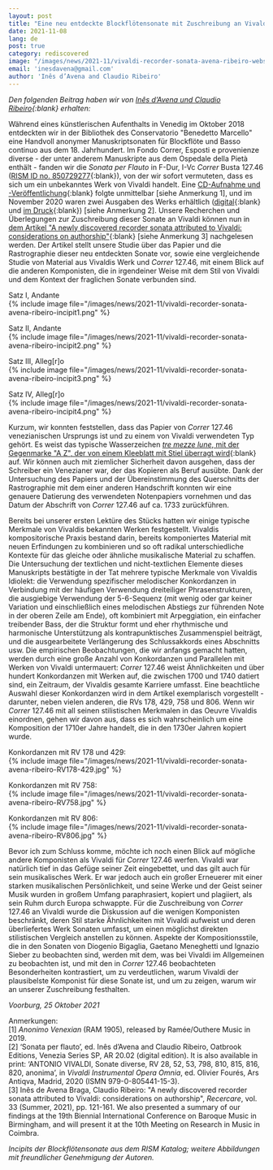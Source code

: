 ```yaml
---
layout: post
title: "Eine neu entdeckte Blockflötensonate mit Zuschreibung an Vivaldi"
date: 2021-11-08
lang: de
post: true
category: rediscovered
image: "/images/news/2021-11/vivaldi-recorder-sonata-avena-ribeiro-website.png"
email: 'inesdavena@gmail.com'
author: 'Inês d’Avena and Claudio Ribeiro'
---
```


_Den folgenden Beitrag haben wir von [Inês d’Avena und Claudio Ribeiro](https://www.avenaribeiro.com/){:blank} erhalten:_  


Während eines künstlerischen Aufenthalts in Venedig im Oktober 2018 entdeckten wir in der Bibliothek des Conservatorio "Benedetto Marcello" eine Handvoll anonymer Manuskriptsonaten für Blockflöte und Basso continuo aus dem 18. Jahrhundert. Im Fondo Correr, Esposti e provenienze diverse - der unter anderem Manuskripte aus dem Ospedale della Pietà enthält - fanden wir die _Sonata per Flauto_ in F-Dur, I-Vc _Correr_ Busta 127.46 ([RISM ID no. 850729277](https://opac.rism.info/search?id=850729277&View=rism){:blank}), von der wir sofort vermuteten, dass es sich um ein unbekanntes Werk von Vivaldi handelt. Eine [CD-Aufnahme und -Veröffentlichung](https://open.spotify.com/album/2OvOb21ES5vYvqtafSeueD){:blank} folgte unmittelbar [siehe Anmerkung 1], und im November 2020 waren zwei Ausgaben des Werks erhältlich ([digital](https://www.avenaribeiro.com/shop-vivaldi){:blank} und [im Druck](https://www.ars-antiqva.com/libro/vivaldi-sonate-diverse-rv-28-rv-52-rv-53-rv-798-rv-810-rv-815-rv-816-rv-820-anonima_15009){:blank}) [siehe Anmerkung 2]. Unsere Recherchen und Überlegungen zur Zuschreibung dieser Sonate an Vivaldi können nun in [dem Artikel "A newly discovered recorder sonata attributed to Vivaldi: considerations on authorship"](https://www.lim.it/en/recercare/6177-a-newly-discovered-recorder-sonata-attributed-to-vivaldi-considerations-on-authorship-9788855431040.html#/1-tipo_prodotto-pdf_lim){:blank} [siehe Anmerkung 3] nachgelesen werden. Der Artikel stellt unsere Studie über das Papier und die Rastrographie dieser neu entdeckten Sonate vor, sowie eine vergleichende Studie von Material aus Vivaldis Werk und _Correr_ 127.46, mit einem Blick auf die anderen Komponisten, die in irgendeiner Weise mit dem Stil von Vivaldi und dem Kontext der fraglichen Sonate verbunden sind.  

Satz I, Andante  
{% include image file="/images/news/2021-11/vivaldi-recorder-sonata-avena-ribeiro-incipit1.png" %}  

Satz II, Andante  
{% include image file="/images/news/2021-11/vivaldi-recorder-sonata-avena-ribeiro-incipit2.png" %}  

Satz III, Alleg[r]o  
{% include image file="/images/news/2021-11/vivaldi-recorder-sonata-avena-ribeiro-incipit3.png" %}  

Satz IV, Alleg[r]o  
{% include image file="/images/news/2021-11/vivaldi-recorder-sonata-avena-ribeiro-incipit4.png" %}  

Kurzum, wir konnten feststellen, dass das Papier von _Correr_ 127.46 venezianischen Ursprungs ist und zu einem von Vivaldi verwendeten Typ gehört. Es weist das typische Wasserzeichen [_tre mezze lune_, mit der Gegenmarke "A Z", der von einem Kleeblatt mit Stiel überragt wird](https://hofmusik.slub-dresden.de/en/catalogues/watermarks-catalogue/detail/?tx_slubwatersignauthorsdb_pi1%5Bwatersign%5D=262&tx_slubwatersignauthorsdb_pi1%5BwatersignSearch%5D%5BnameTaxonomy%5D=&tx_slubwatersignauthorsdb_pi1%5BwatersignSearch%5D%5BnamePapermill%5D=&tx_slubwatersignauthorsdb_pi1%5BwatersignSearch%5D%5BnamePapermaker%5D=&tx_slubwatersignauthorsdb_pi1%5BwatersignSearch%5D%5BnameState%5D=&tx_slubwatersignauthorsdb_pi1%5BwatersignSearch%5D%5BnameRegion%5D=&tx_slubwatersignauthorsdb_pi1%5BwatersignSearch%5D%5Ball%5D=102&tx_slubwatersignauthorsdb_pi1%5Bcontroller%5D=Watersign&cHash=ec7a30711da7bdabfebe5ce2707819f6){:blank} auf. Wir können auch mit ziemlicher Sicherheit davon ausgehen, dass der Schreiber ein Venezianer war, der das Kopieren als Beruf ausübte. Dank der Untersuchung des Papiers und der Übereinstimmung des Querschnitts der Rastrographie mit dem einer anderen Handschrift konnten wir eine genauere Datierung des verwendeten Notenpapiers vornehmen und das Datum der Abschrift von _Correr_ 127.46 auf ca. 1733 zurückführen.  

Bereits bei unserer ersten Lektüre des Stücks hatten wir einige typische Merkmale von Vivaldis bekannten Werken festgestellt. Vivaldis kompositorische Praxis bestand darin, bereits komponiertes Material mit neuen Erfindungen zu kombinieren und so oft radikal unterschiedliche Kontexte für das gleiche oder ähnliche musikalische Material zu schaffen. Die Untersuchung der textlichen und nicht-textlichen Elemente dieses Manuskripts bestätigte in der Tat mehrere typische Merkmale von Vivaldis Idiolekt: die Verwendung spezifischer melodischer Konkordanzen in Verbindung mit der häufigen Verwendung dreiteiliger Phrasenstrukturen, die ausgiebige Verwendung der 5-6-Sequenz (mit wenig oder gar keiner Variation und einschließlich eines melodischen Abstiegs zur führenden Note in der oberen Zeile am Ende), oft kombiniert mit Arpeggiation, ein einfacher treibender Bass, der die Struktur formt und eher rhythmische und harmonische Unterstützung als kontrapunktisches Zusammenspiel beiträgt, und die ausgearbeitete Verlängerung des Schlussakkords eines Abschnitts usw. Die empirischen Beobachtungen, die wir anfangs gemacht hatten, werden durch eine große Anzahl von Konkordanzen und Parallelen mit Werken von Vivaldi untermauert: _Correr_ 127.46 weist Ähnlichkeiten und über hundert Konkordanzen mit Werken auf, die zwischen 1700 und 1740 datiert sind, ein Zeitraum, der Vivaldis gesamte Karriere umfasst. Eine beachtliche Auswahl dieser Konkordanzen wird in dem Artikel exemplarisch vorgestellt - darunter, neben vielen anderen, die RVs 178, 429, 758 und 806. Wenn wir _Correr_ 127.46 mit all seinen stilistischen Merkmalen in das Oeuvre Vivaldis einordnen, gehen wir davon aus, dass es sich wahrscheinlich um eine Komposition der 1710er Jahre handelt, die in den 1730er Jahren kopiert wurde.  

Konkordanzen mit RV 178 und 429:  
{% include image file="/images/news/2021-11/vivaldi-recorder-sonata-avena-ribeiro-RV178-429.jpg" %}  

Konkordanzen mit RV 758:  
{% include image file="/images/news/2021-11/vivaldi-recorder-sonata-avena-ribeiro-RV758.jpg" %}  

Konkordanzen mit RV 806:  
{% include image file="/images/news/2021-11/vivaldi-recorder-sonata-avena-ribeiro-RV806.jpg" %}  

Bevor ich zum Schluss komme, möchte ich noch einen Blick auf mögliche andere Komponisten als Vivaldi für _Correr_ 127.46 werfen. Vivaldi war natürlich tief in das Gefüge seiner Zeit eingebettet, und das gilt auch für sein musikalisches Werk. Er war jedoch auch ein großer Erneuerer mit einer starken musikalischen Persönlichkeit, und seine Werke und der Geist seiner Musik wurden in großem Umfang paraphrasiert, kopiert und plagiiert, als sein Ruhm durch Europa schwappte. Für die Zuschreibung von _Correr_ 127.46 an Vivaldi wurde die Diskussion auf die wenigen Komponisten beschränkt, deren Stil starke Ähnlichkeiten mit Vivaldi aufweist und deren überliefertes Werk Sonaten umfasst, um einen möglichst direkten stilistischen Vergleich anstellen zu können. Aspekte der Kompositionsstile, die in den Sonaten von Diogenio Bigaglia, Gaetano Meneghetti und Ignazio Sieber zu beobachten sind, werden mit dem, was bei Vivaldi im Allgemeinen zu beobachten ist, und mit den in _Correr_ 127.46 beobachteten Besonderheiten kontrastiert, um zu verdeutlichen, warum Vivaldi der plausibelste Komponist für diese Sonate ist, und um zu zeigen, warum wir an unserer Zuschreibung festhalten.

_Voorburg, 25 Oktober 2021_

Anmerkungen:  
[1] _Anonimo Venexian_ (RAM 1905), released by Ramée/Outhere Music in 2019.  
[2] ‘Sonata per flauto’, ed. Inês d’Avena and Claudio Ribeiro, Oatbrook Editions, Venezia Series SP, AR 20.02 (digital edition). It is also available in print: ‘ANTONIO VIVALDI, Sonate diverse, RV 28, 52, 53, 798, 810, 815, 816, 820, anonima’, in _Vivaldi Instrumental Opera Omnia_, ed. Olivier Fourés, Ars Antiqva, Madrid, 2020 (ISMN 979-0-805441-15-3).  
[3] Inês de Avena Braga, Claudio Ribeiro: "A newly discovered recorder sonata attributed to Vivaldi: considerations on authorship", _Recercare_, vol. 33 (Summer, 2021), pp. 121-161. We also presented a summary of our findings at the 19th Biennial International Conference on Baroque Music in Birmingham, and will present it at the 10th Meeting on Research in Music in Coimbra.

_Incipits der Blockflötensonate aus dem RISM Katalog; weitere Abbildungen mit freundlicher Genehmigung der Autoren._
